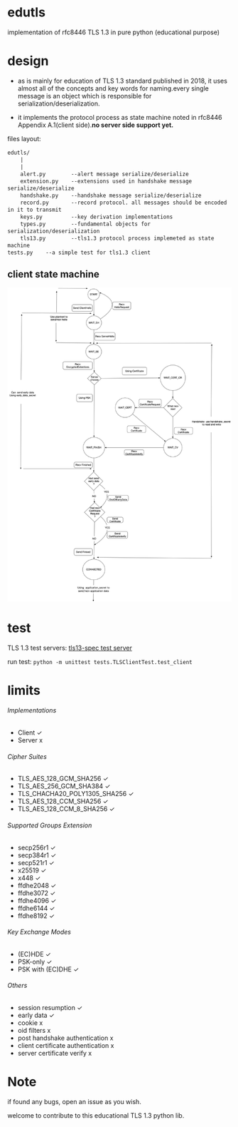 # edutls
implementation of rfc8446 TLS 1.3 in pure python (educational purpose)

# design

- as is mainly for education of TLS 1.3 standard published in 2018, it uses almost all of the concepts and key words for naming.every single message is an object which is responsible for serialization/deserialization.


- it implements the protocol process as state machine noted in rfc8446 Appendix A.1(client side).**no server side support yet.**


files layout:

```
edutls/
	|
	|
	alert.py  		--alert message serialize/deserialize
	extension.py	--extensions used in handshake message serialize/deserialize
	handshake.py	--handshake message serialize/deserialize
	record.py		--record protocol. all messages should be encoded in it to transmit
	keys.py			--key derivation implementations
	types.py		--fundamental objects for serialization/deserialization
	tls13.py		--tls1.3 protocol process implemeted as state machine
tests.py	--a simple test for tls1.3 client
```

## client state machine

![client-state-machine](doc/client-state-machine.png)

# test

TLS 1.3 test servers: [tls13-spec test server](https://github.com/tlswg/tls13-spec/wiki/Implementations)

run test: `python -m unittest tests.TLSClientTest.test_client`

# limits

###### Implementations

- Client ✓
- Server x

###### Cipher Suites

- TLS_AES_128_GCM_SHA256 ✓
- TLS_AES_256_GCM_SHA384 ✓
- TLS_CHACHA20_POLY1305_SHA256 ✓
- TLS_AES_128_CCM_SHA256 ✓
- TLS_AES_128_CCM_8_SHA256 ✓

###### Supported Groups Extension

- secp256r1 ✓
- secp384r1 ✓
- secp521r1 ✓
- x25519 ✓
- x448 ✓
- ffdhe2048 ✓
- ffdhe3072 ✓
- ffdhe4096 ✓
- ffdhe6144 ✓
- ffdhe8192 ✓

###### Key Exchange Modes

- (EC)HDE ✓
- PSK-only ✓
- PSK with (EC)DHE ✓

###### Others

- session resumption ✓
- early data ✓
- cookie x
- oid filters x
- post handshake authentication x
- client certificate authentication x
- server certificate verify  x

# Note

if found any bugs, open an issue as you wish.

welcome to contribute to this educational TLS 1.3 python lib.